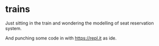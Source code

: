 # trains

Just sitting in the train and wondering the modelling of seat reservation system.

And punching some code in with https://repl.it as ide.